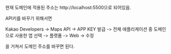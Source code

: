 현재 도메인에 적용된 주소는 http://localhost:5500으로 되어있음.

API키를 바꾸기 위해서면 

Kakao Developers -> Maps API -> APP KEY 발급 -> 전체 애플리케이션 중 도메인으로 사용한 앱 선택 -> 플랫폼 -> Web -> 수정

을 거쳐서 도메인 주소를 바꾸면 된다.
